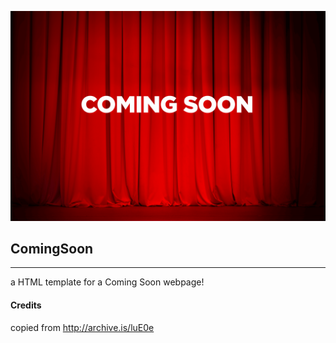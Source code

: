 ![Coming Soon](./coming-soon.gif)

## ComingSoon
---

a HTML template for a Coming Soon webpage!

#### Credits

copied from http://archive.is/luE0e
